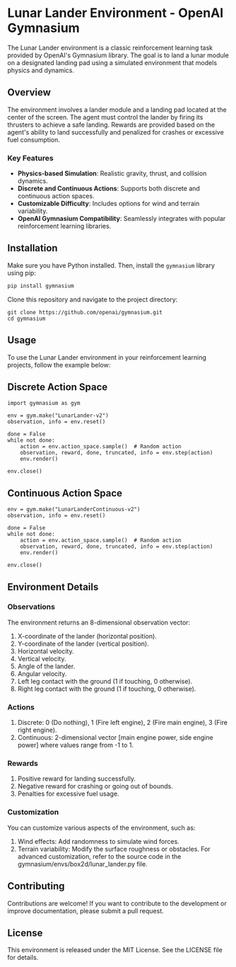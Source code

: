 # Lunar Lander Environment - OpenAI Gymnasium

The Lunar Lander environment is a classic reinforcement learning task provided by OpenAI's Gymnasium library. The goal is to land a lunar module on a designated landing pad using a simulated environment that models physics and dynamics.

## Overview

The environment involves a lander module and a landing pad located at the center of the screen. The agent must control the lander by firing its thrusters to achieve a safe landing. Rewards are provided based on the agent's ability to land successfully and penalized for crashes or excessive fuel consumption.

### Key Features

- **Physics-based Simulation**: Realistic gravity, thrust, and collision dynamics.
- **Discrete and Continuous Actions**: Supports both discrete and continuous action spaces.
- **Customizable Difficulty**: Includes options for wind and terrain variability.
- **OpenAI Gymnasium Compatibility**: Seamlessly integrates with popular reinforcement learning libraries.

## Installation

Make sure you have Python installed. Then, install the `gymnasium` library using pip:

```bash
pip install gymnasium
```

Clone this repository and navigate to the project directory:

```
git clone https://github.com/openai/gymnasium.git
cd gymnasium
```

## Usage

To use the Lunar Lander environment in your reinforcement learning projects, follow the example below:

## Discrete Action Space
```
import gymnasium as gym

env = gym.make("LunarLander-v2")
observation, info = env.reset()

done = False
while not done:
    action = env.action_space.sample()  # Random action
    observation, reward, done, truncated, info = env.step(action)
    env.render()

env.close()
```

## Continuous Action Space

```
env = gym.make("LunarLanderContinuous-v2")
observation, info = env.reset()

done = False
while not done:
    action = env.action_space.sample()  # Random action
    observation, reward, done, truncated, info = env.step(action)
    env.render()

env.close()
```
## Environment Details
### Observations

The environment returns an 8-dimensional observation vector:
1. X-coordinate of the lander (horizontal position).
2. Y-coordinate of the lander (vertical position).
3. Horizontal velocity.
4. Vertical velocity.
5. Angle of the lander.
6. Angular velocity.
7. Left leg contact with the ground (1 if touching, 0 otherwise).
8. Right leg contact with the ground (1 if touching, 0 otherwise).

### Actions
1. Discrete: 0 (Do nothing), 1 (Fire left engine), 2 (Fire main engine), 3 (Fire right engine).
2. Continuous: 2-dimensional vector [main engine power, side engine power] where values range from -1 to 1.

### Rewards
1. Positive reward for landing successfully.
2. Negative reward for crashing or going out of bounds.
3. Penalties for excessive fuel usage.

### Customization
You can customize various aspects of the environment, such as:
1. Wind effects: Add randomness to simulate wind forces.
2. Terrain variability: Modify the surface roughness or obstacles.
For advanced customization, refer to the source code in the gymnasium/envs/box2d/lunar_lander.py file.

## Contributing
Contributions are welcome! If you want to contribute to the development or improve documentation, please submit a pull request.

## License
This environment is released under the MIT License. See the LICENSE file for details.

